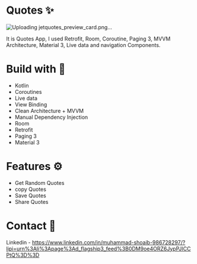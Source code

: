 # Quotes ✨
![Uploading jetquotes_preview_card.png…]()


It is Quotes App, I used Retrofit, Room, Coroutine, Paging 3, MVVM Architecture, Material 3, Live data and navigation Components.



# Build with 🔨
* Kotlin
* Coroutines
* Live data
* View Binding
* Clean Architecture + MVVM
* Manual Dependency Injection
* Room
* Retrofit
* Paging 3
* Material 3


# Features ⚙️
* Get Random Quotes 
* copy Quotes 
* Save Quotes
* Share Quotes
  
# Contact 📧
Linkedin - https://www.linkedin.com/in/muhammad-shoaib-986728297/?lipi=urn%3Ali%3Apage%3Ad_flagship3_feed%3B0DM9oe4ORZ6JypPJICCPtQ%3D%3D


